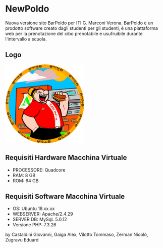 # NewPoldo
Nuova versione sito BarPoldo per ITI G. Marconi Verona. 
BarPoldo è un prodotto software creato dagli studenti per gli studenti, è una piattaforma web per la prenotazione del cibo prenotabile e usufruibile durante l'intervallo a scuola.

## Logo
<img src="images/favicon.png" width="250">

## Requisiti Hardware Macchina Virtuale
* PROCESSORE: Quadcore
* RAM: 8 GB
* ROM: 64 GB

## Requisiti Software Macchina Virtuale
* OS: Ubuntu 18.xx.xx
* WEBSERVER: Apache/2.4.29
* SERVER DB: MySqL 5.0.12
* Versione PHP: 7.3.26

by Castaldini Giovanni, Gaiga Alex, Vilotto Tommaso, Zerman Nicolò, Zugravu Eduard

